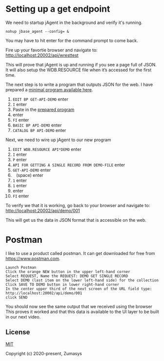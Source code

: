 # Setting up a get endpoint
We need to startup jAgent in the background and verify it's running.
```
nohup jbase_agent --config= & 
```
You may have to hit enter for the command prompt to come back.  
  
Fire up your favortie browser and navigate to: [http://localhost:20002/api/wresttest](http://localhost:20002/api/wresttest)
  
This will prove that jAgent is up and running if you see a page full of JSON. It will also setup the WDB.RESOURCE file when it’s accessed for the first time.  
  
The next step is to write a program that outputs JSON for the web. I have prepared a [minimal program available here](https://github.com/pickmultivalue/full-stack-with-pick-tutorial/tree/master/back-end/jbase/setting-up-get-endpoint/GET-API-DEMO.b).

1. `EDIT BP GET-API-DEMO` enter
1. `I` enter 
1. Paste in the [prepared program](https://github.com/pickmultivalue/full-stack-with-pick-tutorial/tree/master/back-end/jbase/setting-up-get-endpoint/GET-API-DEMO.b)
1. enter
1. `FI` enter
1. `BASIC BP API-DEMO` enter
1. `CATALOG BP API-DEMO` enter

Next, we need to wire up jAgent to our new program

1. `EDIT WDB.RESOURCE API*DEMO` enter
1. `I` enter 
1. `P` enter
1. `API FOR GETTING A SINGLE RECORD FROM DEMO-FILE` enter
1. `GET-API-DEMO` enter
1. ` ` (space) enter
1. `1` enter
1. `1` enter
1. enter
1. `FI` enter
  
To verify we that it is working, go back to your browser and navigate to: [http://localhost:20002/api/demo/001](http://localhost:20002/api/demo/001)  
  
This will get us the data in JSON format that is accessible on the web.

# Postman
I like to use a product called postman.
It can get downloaded for free from https://www.postman.com.

```
Launch Postman
Click the orange NEW button in the upper left-hand corner
Select REQUEST, Name the REQUEST: DEMO GET SINGLE RECORD
Select DEMO (last item on the lower left-hand side) for the collection
Click SAVE TO DEMO button in lower right-hand corner
In the center upper third of the next screen of the URL field type: http://localhost:20002/api/demo/001
click SEND
```
You should now see the same output that we received using the browser
This proves it worked and that this data is available to the UI layer to be built in our next video.

  
## License
[MIT](https://opensource.org/licenses/MIT)  
  
Copyright (c) 2020-present, Zumasys
